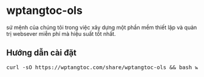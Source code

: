 # wptangtoc-ols
sứ mệnh của chúng tôi trong việc xây dựng một phần mềm thiết lập và quản trị websever miễn phí mà hiệu suất tốt nhất.

<h2>Hướng dẫn cài đặt</h2>
<pre>curl -sO https://wptangtoc.com/share/wptangtoc-ols && bash wptangtoc-ols</pre>